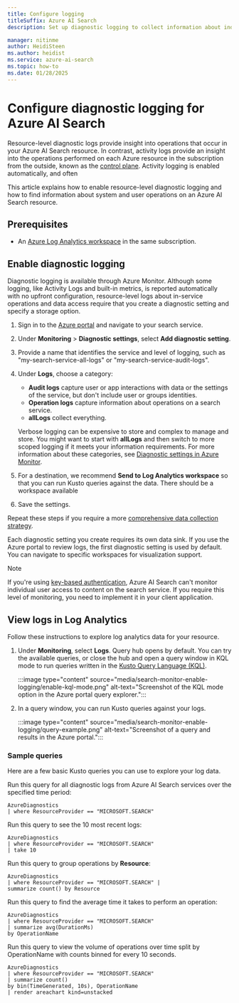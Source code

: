 ```yaml
---
title: Configure logging
titleSuffix: Azure AI Search
description: Set up diagnostic logging to collect information about indexing and query processing in Azure AI Search resource logs.

manager: nitinme
author: HeidiSteen
ms.author: heidist
ms.service: azure-ai-search
ms.topic: how-to
ms.date: 01/28/2025
---
```


# Configure diagnostic logging for Azure AI Search

Resource-level diagnostic logs provide insight into operations that occur in your Azure AI Search resource. In contrast, activity logs provide an insight into the operations performed on each Azure resource in the subscription from the outside, known as the [control plane](/azure/azure-resource-manager/management/control-plane-and-data-plane). Activity logging is enabled automatically, and often

This article explains how to enable resource-level diagnostic logging and how to find information about system and user operations on an Azure AI Search resource.

## Prerequisites

- An [Azure Log Analytics workspace](/azure/azure-monitor/logs/quick-create-workspace) in the same subscription.

## Enable diagnostic logging

Diagnostic logging is available through Azure Monitor. Although some logging, like Activity Logs and built-in metrics, is reported automatically with no upfront configuration, resource-level logs about in-service operations and data access require that you create a diagnostic setting and specify a storage option.

1. Sign in to the [Azure portal](https://portal.azure.com) and navigate to your search service.

1. Under **Monitoring** > **Diagnostic settings**, select **Add diagnostic setting**.

1. Provide a name that identifies the service and level of logging, such as "my-search-service-all-logs" or "my-search-service-audit-logs".

1. Under **Logs**, choose a category:

   - **Audit logs** capture user or app interactions with data or the settings of the service, but don't include user or groups identities.
   - **Operation logs** capture information about operations on a search service.
   - **allLogs** collect everything.

   Verbose logging can be expensive to store and complex to manage and store. You might want to start with **allLogs** and then switch to more scoped logging if it meets your information requirements. For more information about these categories, see [Diagnostic settings in Azure Monitor](/azure/azure-monitor/essentials/diagnostic-settings).

1. For a destination, we recommend **Send to Log Analytics workspace** so that you can run Kusto queries against the data. There should be a workspace available

1. Save the settings.

Repeat these steps if you require a more [comprehensive data collection strategy](/azure/azure-monitor/logs/workspace-design). 

Each diagnostic setting you create requires its own data sink. If you use the Azure portal to review logs, the first diagnostic setting is used by default. You can navigate to specific workspaces for visualization support.

> [!NOTE]
> If you're using [key-based authentication](search-security-api-keys.md), Azure AI Search can't monitor individual user access to content on the search service. If you require this level of monitoring, you need to implement it in your client application.

## View logs in Log Analytics

Follow these instructions to explore log analytics data for your resource.

1. Under **Monitoring**, select **Logs**. Query hub opens by default. You can try the available queries, or close the hub and open a query window in KQL mode to run queries written in the [Kusto Query Language (KQL)](/kusto/query).

   :::image type="content" source="media/search-monitor-enable-logging/enable-kql-mode.png" alt-text="Screenshot of the KQL mode option in the Azure portal query explorer.":::

1. In a query window, you can run Kusto queries against your logs.

   :::image type="content" source="media/search-monitor-enable-logging/query-example.png" alt-text="Screenshot of a query and results in the Azure portal.":::

### Sample queries

Here are a few basic Kusto queries you can use to explore your log data.

Run this query for all diagnostic logs from Azure AI Search services over the specified time period:

```kusto
AzureDiagnostics
| where ResourceProvider == "MICROSOFT.SEARCH"
```

Run this query to see the 10 most recent logs:

```kusto
AzureDiagnostics
| where ResourceProvider == "MICROSOFT.SEARCH"
| take 10
```

Run this query to group operations by **Resource**:

```kusto
AzureDiagnostics
| where ResourceProvider == "MICROSOFT.SEARCH" |
summarize count() by Resource
```

Run this query to find the average time it takes to perform an operation:

```kusto
AzureDiagnostics
| where ResourceProvider == "MICROSOFT.SEARCH"
| summarize avg(DurationMs)
by OperationName
```

Run this query to view the volume of operations over time split by OperationName with counts binned for every 10 seconds.

```kusto
AzureDiagnostics
| where ResourceProvider == "MICROSOFT.SEARCH"
| summarize count()
by bin(TimeGenerated, 10s), OperationName
| render areachart kind=unstacked
```